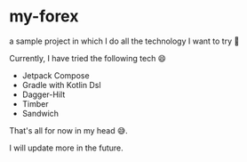# my-forex

a sample project in which I do all the technology I want to try 🤪

Currently, I have tried the following tech 😄

- Jetpack Compose
- Gradle with Kotlin Dsl
- Dagger-Hilt
- Timber
- Sandwich

That's all for now in my head 😅.

I will update more in the future.
